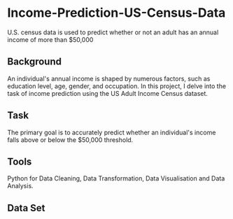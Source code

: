 # Income-Prediction-US-Census-Data
U.S. census data is used to predict whether or not an adult has an annual income of more than $50,000

## Background
An individual's annual income is shaped by numerous factors, such as education level, age, gender, and occupation. In this project, I delve into the task of income prediction using the US Adult Income Census dataset. 

## Task
The primary goal is to accurately predict whether an individual's income falls above or below the $50,000 threshold.

## Tools

Python for Data Cleaning, Data Transformation, Data Visualisation and Data Analysis. 

## Data Set
